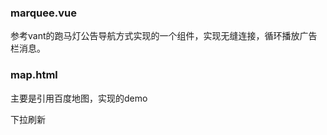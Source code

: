### marquee.vue ###
参考vant的跑马灯公告导航方式实现的一个组件，实现无缝连接，循环播放广告栏消息。
### map.html ###
主要是引用百度地图，实现的demo

下拉刷新
